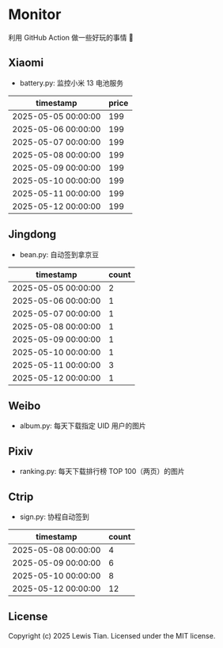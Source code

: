 # Monitor

利用 GitHub Action 做一些好玩的事情 🤣

## Xiaomi

- battery.py: 监控小米 13 电池服务

<!-- xiaomi13battery-start -->

| timestamp | price |
| --- | --- |
| 2025-05-05 00:00:00 | 199 |
| 2025-05-06 00:00:00 | 199 |
| 2025-05-07 00:00:00 | 199 |
| 2025-05-08 00:00:00 | 199 |
| 2025-05-09 00:00:00 | 199 |
| 2025-05-10 00:00:00 | 199 |
| 2025-05-11 00:00:00 | 199 |
| 2025-05-12 00:00:00 | 199 |

<!-- xiaomi13battery-end -->

## Jingdong

- bean.py: 自动签到拿京豆

<!-- jingdongbean-start -->

| timestamp | count |
| --- | --- |
| 2025-05-05 00:00:00 | 2 |
| 2025-05-06 00:00:00 | 1 |
| 2025-05-07 00:00:00 | 1 |
| 2025-05-08 00:00:00 | 1 |
| 2025-05-09 00:00:00 | 1 |
| 2025-05-10 00:00:00 | 1 |
| 2025-05-11 00:00:00 | 3 |
| 2025-05-12 00:00:00 | 1 |

<!-- jingdongbean-end -->

## Weibo

- album.py: 每天下载指定 UID 用户的图片

## Pixiv

- ranking.py: 每天下载排行榜 TOP 100（两页）的图片

## Ctrip

- sign.py: 协程自动签到

<!-- ctrip_sign-start -->

| timestamp | count |
| --- | --- |
| 2025-05-08 00:00:00 | 4 |
| 2025-05-09 00:00:00 | 6 |
| 2025-05-10 00:00:00 | 8 |
| 2025-05-12 00:00:00 | 12 |

<!-- ctrip_sign-end -->

## License

Copyright (c) 2025 Lewis Tian. Licensed under the MIT license.
